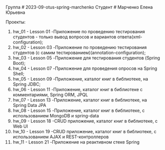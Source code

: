 Группа # 2023-09-otus-spring-marchenko
Студент # Марченко Елена Юрьевна

Проекты:
1. hw_01    - Lesson 01  -Приложение по проведению тестирования студентов - только вывод вопросов и вариантов ответа(xml-configuration);
2. hw_02    - Lesson 03  -Приложение по проведению тестирования студентов (с самим тестированием)(annotation-configuration);
3. hw_03    - Lesson 05  -Приложение для тестирования студентов (Spring Boot);
4. hw_04    - Lesson 07  -Приложение для проведения опросов на Spring Shell;
5. hw_05    - Lesson 09  -Приложение, каталог книг в библиотеке, на Spring JDBC;
6. hw_06    - Lesson 11  -Приложение, каталог книг в библиотеке с комментариями, Spring ORM, JPQL
7. hw_07    - Lesson 13  -Приложение, каталог книг в библиотеке, на Spring Data JPA
8. hw_08    - Lesson 15  -Приложение, каталог книг в библиотеке, с использованием MongoDB и spring-data
9. hw_09    - Lesson 18  -CRUD приложение, каталог книг в библиотеке, с Web UI
10. hw_10   - Lesson 19  -CRUD приложение, каталог книг в библиотеке, с использованием AJAX и REST-контроллеров
11. hw_11   - Lesson 21  -Приложение на реактивном стеке Spring
